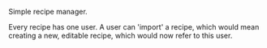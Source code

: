 Simple recipe manager.

Every recipe has one user. A user can 'import' a recipe, which would mean creating a new, editable recipe, which would now refer to this user. 
